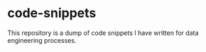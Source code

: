 # code-snippets

This repository is a dump of code snippets I have written for data engineering processes.

